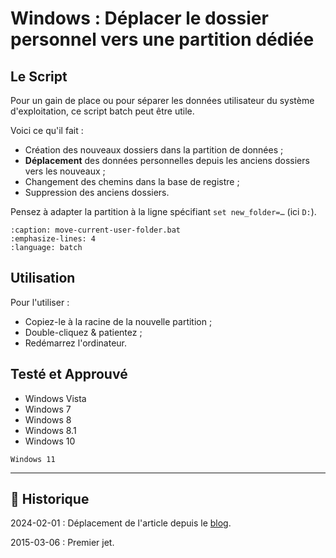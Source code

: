 # Windows : Déplacer le dossier personnel vers une partition dédiée

## Le Script

Pour un gain de place ou pour séparer les données utilisateur du système d'exploitation, ce script batch peut être utile.

Voici ce qu'il fait :

- Création des nouveaux dossiers dans la partition de données ;
- **Déplacement** des données personnelles depuis les anciens dossiers vers les nouveaux ;
- Changement des chemins dans la base de registre ;
- Suppression des anciens dossiers.

Pensez à adapter la partition à la ligne spécifiant `set new_folder=…` (ici `D:`).

```{literalinclude} snippets/deplacer-le-dossier-personnel-vers-une-partition-dediee.bat
:caption: move-current-user-folder.bat
:emphasize-lines: 4
:language: batch
```

## Utilisation

Pour l'utiliser :

- Copiez-le à la racine de la nouvelle partition ;
- Double-cliquez & patientez ;
- Redémarrez l'ordinateur.

## Testé et Approuvé

- Windows Vista
- Windows 7
- Windows 8
- Windows 8.1
- Windows 10

```{todo}
Windows 11
```

---

## 📜 Historique

2024-02-01
: Déplacement de l'article depuis le [blog](https://www.tiger-222.fr/?d=2015/03/06/10/49/14-deplacer-le-dossier-personnel-vers-une-partition-dediee).

2015-03-06
: Premier jet.
